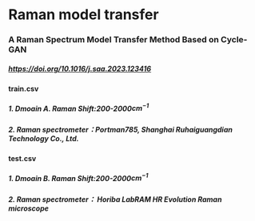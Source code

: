 # Raman model transfer
### A Raman Spectrum Model Transfer Method Based on Cycle-GAN
##### https://doi.org/10.1016/j.saa.2023.123416
#### **train.csv**  
##### 1. Dmoain A. Raman Shift:200-2000${cm}^{-1}$
##### 2. Raman spectrometer：Portman785, Shanghai Ruhaiguangdian Technology Co., Ltd.
#### **test.csv**  
##### 1. Dmoain B. Raman Shift:200-2000${cm}^{-1}$
##### 2. Raman spectrometer： Horiba LabRAM HR Evolution Raman microscope
